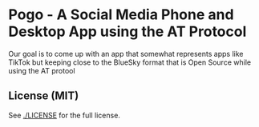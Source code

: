 # Pogo - A Social Media Phone and Desktop App using the AT Protocol

Our goal is to come up with an app that somewhat represents apps like TikTok but keeping close to the BlueSky format that is Open Source while using the AT protool

## License (MIT)

See [./LICENSE](./LICENSE) for the full license.
